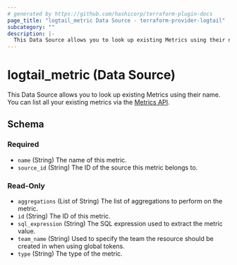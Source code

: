 ```yaml
---
# generated by https://github.com/hashicorp/terraform-plugin-docs
page_title: "logtail_metric Data Source - terraform-provider-logtail"
subcategory: ""
description: |-
  This Data Source allows you to look up existing Metrics using their name. You can list all your existing metrics via the Metrics API https://betterstack.com/docs/logs/api/list-all-existing-metrics/.
---
```


# logtail_metric (Data Source)

This Data Source allows you to look up existing Metrics using their name. You can list all your existing metrics via the [Metrics API](https://betterstack.com/docs/logs/api/list-all-existing-metrics/).



<!-- schema generated by tfplugindocs -->
## Schema

### Required

- `name` (String) The name of this metric.
- `source_id` (String) The ID of the source this metric belongs to.

### Read-Only

- `aggregations` (List of String) The list of aggregations to perform on the metric.
- `id` (String) The ID of this metric.
- `sql_expression` (String) The SQL expression used to extract the metric value.
- `team_name` (String) Used to specify the team the resource should be created in when using global tokens.
- `type` (String) The type of the metric.
